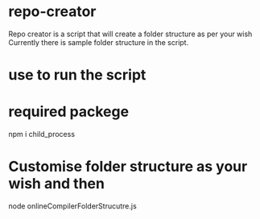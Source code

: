 # repo-creator
Repo creator is a script that will create a folder structure as per your wish
Currently there is sample folder structure in the script.

# use to run the script

# required packege
npm i child_process
# Customise folder structure as your wish and then 
node onlineCompilerFolderStrucutre.js